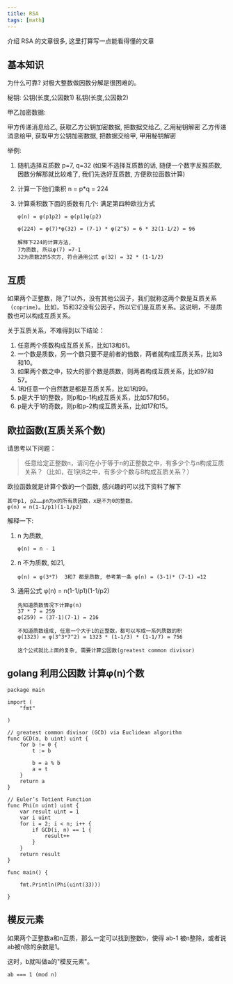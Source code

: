 ```yaml
---
title: RSA
tags: [math]
---
```


介绍 RSA 的文章很多, 这里打算写一点能看得懂的文章

## 基本知识

为什么可靠? 对极大整数做因数分解是很困难的。

秘钥: 公钥(长度,公因数1)  私钥(长度,公因数2)

甲乙加密数据: 

甲方传递消息给乙, 获取乙方公钥加密数据, 把数据交给乙, 乙用秘钥解密
乙方传递消息给甲, 获取甲方公钥加密数据, 把数据交给甲, 甲用秘钥解密

举例:

1. 随机选择互质数 p=7, q=32 (如果不选择互质数的话, 随便一个数字反推质数, 因数分解那就比较难了, 我们先选好互质数, 方便欧拉函数计算)
2. 计算一下他们乘积 n = p*q = 224
3. 计算乘积数下面的质数有几个: 满足第四种欧拉方式
   
   ```
   φ(n) = φ(p1p2) = φ(p1)φ(p2)
   
   φ(224) = φ(7)*φ(32) = (7-1) * φ(2^5) = 6 * 32(1-1/2) = 96

   解释下224的计算方法, 
   7为质数, 所以φ(7) =7-1
   32为质数2的5次方, 符合通用公式 φ(32) = 32 * (1-1/2)

   ```



## 互质

如果两个正整数，除了1以外，没有其他公因子，我们就称这两个数是互质关系（`coprime`）。比如，15和32没有公因子，所以它们是互质关系。这说明，不是质数也可以构成互质关系。

关于互质关系，不难得到以下结论：

1. 任意两个质数构成互质关系，比如13和61。
2. 一个数是质数，另一个数只要不是前者的倍数，两者就构成互质关系，比如3和10。
3. 如果两个数之中，较大的那个数是质数，则两者构成互质关系，比如97和57。
4. 1和任意一个自然数是都是互质关系，比如1和99。
5. p是大于1的整数，则p和p-1构成互质关系，比如57和56。
6. p是大于1的奇数，则p和p-2构成互质关系，比如17和15。

## 欧拉函数(互质关系个数)

请思考以下问题：

> 任意给定正整数n，请问在小于等于n的正整数之中，有多少个与n构成互质关系？（比如，在1到8之中，有多少个数与8构成互质关系？）

欧拉函数就是计算个数的一个函数, 感兴趣的可以找下资料了解下

```
其中p1, p2……pn为x的所有质因数，x是不为0的整数。
φ(n) = n(1-1/p1)(1-1/p2)
```

解释一下: 

1. n 为质数, 
    ```
    φ(n) = n - 1
    ```

2. n 不为质数, 如21, 
    ```
    φ(n) = φ(3*7)  3和7 都是质数, 参考第一条 φ(n) = (3-1)* (7-1) =12 
    ```
3. 通用公式 φ(n) = n(1-1/p1)(1-1/p2)

    ```
    先知道质数情况下计算φ(n)
    37 * 7 = 259
    φ(259) = (37-1)(7-1) = 216
    
    不知道质数组成, 任意一个大于1的正整数，都可以写成一系列质数的积
    φ(1323) = φ(3^3*7^2) = 1323 * (1-1/3) * (1-1/7) = 756
    
    这个公式就比上面的复杂, 需要计算公因数(greatest common divisor)
    
    ```

## golang 利用公因数 计算φ(n)个数

```
package main

import (
	"fmt"

)

// greatest common divisor (GCD) via Euclidean algorithm
func GCD(a, b uint) uint {
	for b != 0 {
		t := b
		
		b = a % b
		a = t
	}
	return a
}

// Euler’s Totient Function
func Phi(n uint) uint {
	var result uint = 1
	var i uint
	for i = 2; i < n; i++ {
		if GCD(i, n) == 1 {
			result++
		}
	}
	return result
}

func main() {
	
	fmt.Println(Phi(uint(33)))
	
}

```

## 模反元素

如果两个正整数a和n互质，那么一定可以找到整数b，使得 ab-1 被n整除，或者说ab被n除的余数是1。

这时，b就叫做a的"模反元素"。

```
ab === 1 (mod n)
```




